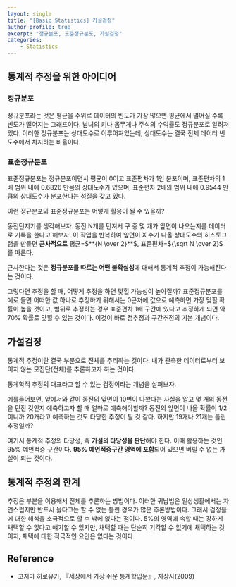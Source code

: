 ```yaml
---
layout: single
title: "[Basic Statistics] 가설검정"
author_profile: true
excerpt: "정규분포, 표준정규분포, 가설검정"
categories:
    - Statistics
---
```


## 통계적 추정을 위한 아이디어

### 정규분포

정규분포라는 것은 평균을 주위로 데이터의 빈도가 가장 많으면 평균에서 멀어질 수록 빈도가 떨어지는 그래프이다. 남녀의 키나 몸무게나 주식의 수익률도 정규분포로 알려져있다. 이러한 정규분포는 상대도수로 이루어져있는데, 상대도수는 결국 전체 데이터 빈도수에서 차지하는 비율이다. 

### 표준정규분포

표준정규분포는 정규분포이면서 평균이 0이고 표준편차가 1인 분포이며,  표준편차의 1배 범위 내에 0.6826 만큼의 상대도수가 있으며, 표준편차 2배의 범위 내에 0.9544 만큼의 상대도수가 분포한다는 성질을 갖고 있다.

이런 정규분포와 표준정규분포는 어떻게 활용이 될 수 있을까? 

동전던지기를 생각해보자. 동전 N개를 던져서 구 중 몇 개가 앞면이 나오는지를 데이터로 기록을 한다고 해보자. 이 작업을 반복하여 앞면이 X 수가 나올 상대도수의 히스토그램을 만들면 **근사적으로** 평균=$**{N \over 2}**$, 표준편차=${\sqrt N \over 2}$ 를 따른다.

근사한다는 것은 **정규분포를 따르는 어떤 불확실성**에 대해서 통계적 추정이 가능해진다는 것이다. 

그렇다면 추정을 할 때, 어떻게 추정을 하면 맞힐 가능성이 높아질까? 표준정규분포를 예로 들면 어떠한 값 하나로 추정하기 위해서는 0근처에 값으로 예측하면 가장 맞힐 확률이 높을 것이고, 범위로 추정하는 경우 표준편차 1배 구간에 있다고 추정하게 되면 약 70% 확률로 맞힐 수 있는 것이다. 이것이 바로 점추정과 구간추정의 기본 개념이다.

## 가설검정

통계적 추정이란 결국 부분으로 전체를 추리하는 것이다. 내가 관측한 데이터로부터 보이지 않는 모집단(전체)를 추론하고자 하는 것이다. 

통계학적 추정의 대표라고 할 수 있는 검정이라는 개념을 살펴보자.

예를들어보면, 앞에서와 같이 동전의 앞면이 10번이 나왔다는 사실을 알고 몇 개의 동전을 던진 것인지 예측하고자 할 때 얼마로 예측해야할까? 동전의 앞면이 나올 확률이 1/2 이니까 20개라고 예측하는 것도 타당한 추정이 될 것 같다. 하지만 19개나 21개는 틀린 추정일까?

여기서 통계적 추정의 타당성, 즉 **가설의 타당성을 판단**해야 한다. 이때 활용하는 것인 95% 예언적중 구간이다. **95% 예언적중구간 영역에 포함**되어 있으면 버릴 수 없는 가설이 되는 것이다.

## 통계적 추정의 한계

추정은 부분을 이용해서 전체를 추론하는 방법이다. 이러한 귀납법은 일상생활에서는 자연스럽지만 반드시 옳다고는 할 수 없는 틀린 경우가 많은 추론방법이다. 그래서 검정을에 대한 해석을 소극적으로 할 수 밖에 없다는 점이다. 5%의 영역에 속할 때는 강하게 채택할 수 없다고 얘기할 수 있지만, 채택할 때는 단순히 기각할 수 없기에 채택하는 것이지, 채택에 대한 적극적인 요인은 없다는 것이다.

## Reference
- 고지마 히로유키, 『세상에서 가장 쉬운 통계학입문』, 지상사(2009)